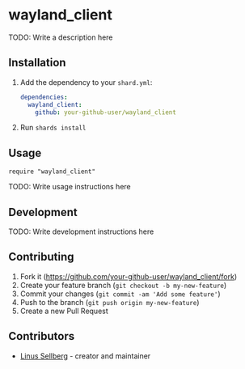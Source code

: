 # wayland_client

TODO: Write a description here

## Installation

1. Add the dependency to your `shard.yml`:

   ```yaml
   dependencies:
     wayland_client:
       github: your-github-user/wayland_client
   ```

2. Run `shards install`

## Usage

```crystal
require "wayland_client"
```

TODO: Write usage instructions here

## Development

TODO: Write development instructions here

## Contributing

1. Fork it (<https://github.com/your-github-user/wayland_client/fork>)
2. Create your feature branch (`git checkout -b my-new-feature`)
3. Commit your changes (`git commit -am 'Add some feature'`)
4. Push to the branch (`git push origin my-new-feature`)
5. Create a new Pull Request

## Contributors

- [Linus Sellberg](https://github.com/your-github-user) - creator and maintainer
